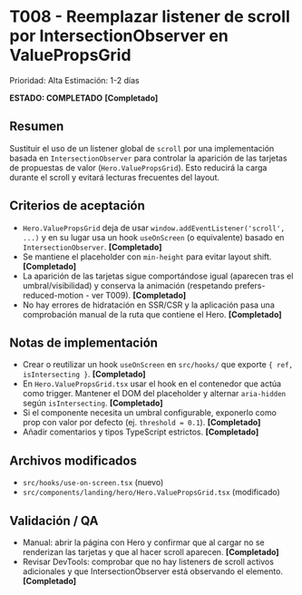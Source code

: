 # T008 - Reemplazar listener de scroll por IntersectionObserver en ValuePropsGrid

Prioridad: Alta
Estimación: 1-2 días

**ESTADO: COMPLETADO** **[Completado]**

## Resumen

Sustituir el uso de un listener global de `scroll` por una implementación basada en `IntersectionObserver` para controlar la aparición de las tarjetas de propuestas de valor (`Hero.ValuePropsGrid`). Esto reducirá la carga durante el scroll y evitará lecturas frecuentes del layout.

## Criterios de aceptación

- `Hero.ValuePropsGrid` deja de usar `window.addEventListener('scroll', ...)` y en su lugar usa un hook `useOnScreen` (o equivalente) basado en `IntersectionObserver`. **[Completado]**
- Se mantiene el placeholder con `min-height` para evitar layout shift. **[Completado]**
- La aparición de las tarjetas sigue comportándose igual (aparecen tras el umbral/visibilidad) y conserva la animación (respetando prefers-reduced-motion - ver T009). **[Completado]**
- No hay errores de hidratación en SSR/CSR y la aplicación pasa una comprobación manual de la ruta que contiene el Hero. **[Completado]**

## Notas de implementación

- Crear o reutilizar un hook `useOnScreen` en `src/hooks/` que exporte `{ ref, isIntersecting }`. **[Completado]**
- En `Hero.ValuePropsGrid.tsx` usar el hook en el contenedor que actúa como trigger. Mantener el DOM del placeholder y alternar `aria-hidden` según `isIntersecting`. **[Completado]**
- Si el componente necesita un umbral configurable, exponerlo como prop con valor por defecto (ej. `threshold = 0.1`). **[Completado]**
- Añadir comentarios y tipos TypeScript estrictos. **[Completado]**

## Archivos modificados

- `src/hooks/use-on-screen.tsx` (nuevo)
- `src/components/landing/hero/Hero.ValuePropsGrid.tsx` (modificado)

## Validación / QA

- Manual: abrir la página con Hero y confirmar que al cargar no se renderizan las tarjetas y que al hacer scroll aparecen. **[Completado]**
- Revisar DevTools: comprobar que no hay listeners de scroll activos adicionales y que IntersectionObserver está observando el elemento. **[Completado]**
